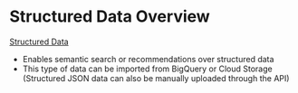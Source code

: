 # Structured Data Overview

[Structured Data](https://cloud.google.com/generative-ai-app-builder/docs/create-datastore-ingest#structured-data)

* Enables semantic search or recommendations over structured data
* This type of data can be imported from BigQuery or Cloud Storage (Structured JSON data can also be manually uploaded through the API)